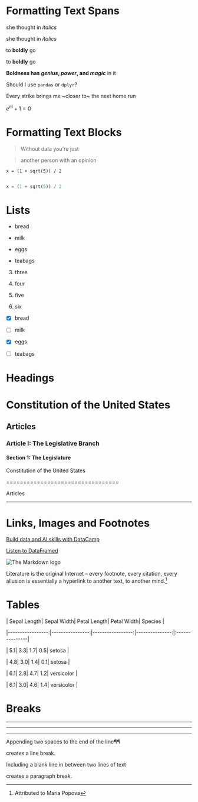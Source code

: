 # Formatting Text Spans

she thought in *italics*

she thought in _italics_

to **boldly** go

to __boldly__ go

**Boldness has *genius*, _power_, and *magic*** in it

Should I use `pandas` or `dplyr`?

Every strike brings me ~closer to~ the next home run

$e^{\pi i} + 1 = 0$

# Formatting Text Blocks

> Without data you're just

> another person with an opinion

```
x = (1 + sqrt(5)) / 2

```

``` python

x = (1 + sqrt(5)) / 2

```

# Lists

- bread

- milk

- eggs

- teabags

3. three

1. four

1. five

1. six

- [x] bread

- [ ] milk

- [x] eggs

- [ ] teabags


# Headings

# Constitution of the United States

## Articles

### Article I: The Legislative Branch

#### Section 1: The Legislature

Constitution of the United States

=================================

Articles

--------

# Links, Images and Footnotes
[Build data and AI skills with DataCamp](https://www.datacamp.com)

[Listen to DataFramed][1]

[1]: https://www.datacamp.com/podcast

![The Markdown logo](Markdown-mark.png)

Literature is the original Internet – every footnote, every citation, every allusion is essentially a hyperlink to another text, to another mind.[^1]

[^1]: Attributed to Maria Popova

# Tables

| Sepal Length| Sepal Width| Petal Length| Petal Width|      Species |

|-----------------:|----------------:|-----------------:|---------------:|:---------------|

|                 5.1|                3.3|                  1.7|              0.5|        setosa |

|                4.8|                3.0|                  1.4|              0.1|        setosa |

|                 6.1|                2.8|                 4.7|               1.2|   versicolor |

|                 6.1|                3.0|                 4.6|               1.4|  versicolor |


# Breaks

---

***

___

Appending two spaces to the end of the line¶¶

creates a line break.

Including a blank line in between two lines of text

creates a paragraph break.
